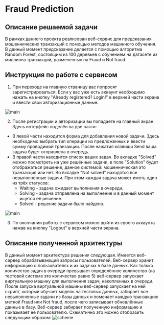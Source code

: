 # Fraud Prediction
## Описание решаемой задачи
В рамках данного проекта реализован веб-сервис для предсказания мошеннических транзакций с помощью методов машинного обучения. 
В данный момент предсказание делается с помощью алгоритма Random Forest, состоящим из 100 деревьев с обучением на датасете 
из миллиона транзакций, размеченных на Fraud и Not fraud.
## Инструкция по работе с сервисом
1. При переходе на главную страницу вас попросят зарегистрироваться. Если у вас уже есть аккаунт необходимо нажать на кнопку 
"Already registered? Login!" в верхней части экрана и ввести свои авторизационные данные.


<img src="https://sun9-26.userapi.com/c854532/v854532978/1a0ee2/gnAmpaQXIPQ.jpg" alt="main" />


2. После регистрации и авторизации вы попадаете на главный экран. Здесь интерфейс поделён на две части:
- В левой части находится форма для добавления новой задачи. Здесь необходимо выбрать тип операции из предложенных и ввести сумму 
проводимой транзакции. После нажатия клавиши Send ваша задача будет отправлена в очередь.
- В правой части находится список ваших задач. Во вкладке "Solved" можно посмотреть на уже решённые задачи, в поле "Solution" будет 
отображаться решение, данное системой: мошенническая это транзакция или нет. Во вкладке "Not solved" находятся все невыполненные 
задачи. При этом каждая задача может иметь один из трёх статусов:
  - Waiting - задача ожидает выполнения в очереди.
  - Solving - задача отправлена на выполнение и в данный момент ищется её решение.
  - Solved - решение задачи было найдено.


<img src="https://sun9-71.userapi.com/c854532/v854532978/1a0ed8/edefxy5kXLM.jpg" alt="main" />


3. По окончании работы с сервисом можно выйти из своего аккаунта нажав на кнопку "Logout" в верхней части экрана.

## Описание полученной архитектуры
В данный момент архитектура решения следующая. Имеется веб-сервер обрабатывающий запросы пользователей. Веб-сервер хранит информацию 
о пользователях и их задачах в базе данных. Как только количество задач в очереди превышает определённое количество (на тестовой системе 
это количество равно 5) веб-сервер запускает виртуальную машину для выполнения задач, накопленных в очереди. После запуска виртуальной 
машины веб-сервер запускает на ней скрипт, который обучает модель на тестовых данных, забирает все невыполненные задачи из базы данных 
и помечает каждую транзакцию меткой Fraud или Not fraud, после чего записывает обновлённые данные в базу. Веб-сервер забирает полученную 
информацию и показывает её пользователю. Схематично это можно отобразить следующим образом:
<img src="https://sun9-14.userapi.com/c854532/v854532978/1a0e42/o1K_-4PkMGY.jpg" alt="scheme" />
